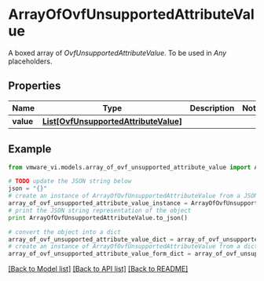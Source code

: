 # ArrayOfOvfUnsupportedAttributeValue

A boxed array of *OvfUnsupportedAttributeValue*. To be used in *Any* placeholders. 

## Properties
Name | Type | Description | Notes
------------ | ------------- | ------------- | -------------
**value** | [**List[OvfUnsupportedAttributeValue]**](OvfUnsupportedAttributeValue.md) |  | 

## Example

```python
from vmware_vi.models.array_of_ovf_unsupported_attribute_value import ArrayOfOvfUnsupportedAttributeValue

# TODO update the JSON string below
json = "{}"
# create an instance of ArrayOfOvfUnsupportedAttributeValue from a JSON string
array_of_ovf_unsupported_attribute_value_instance = ArrayOfOvfUnsupportedAttributeValue.from_json(json)
# print the JSON string representation of the object
print ArrayOfOvfUnsupportedAttributeValue.to_json()

# convert the object into a dict
array_of_ovf_unsupported_attribute_value_dict = array_of_ovf_unsupported_attribute_value_instance.to_dict()
# create an instance of ArrayOfOvfUnsupportedAttributeValue from a dict
array_of_ovf_unsupported_attribute_value_form_dict = array_of_ovf_unsupported_attribute_value.from_dict(array_of_ovf_unsupported_attribute_value_dict)
```
[[Back to Model list]](../README.md#documentation-for-models) [[Back to API list]](../README.md#documentation-for-api-endpoints) [[Back to README]](../README.md)


